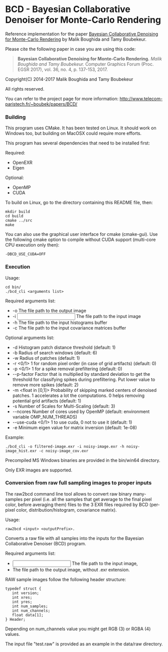 # BCD - Bayesian Collaborative Denoiser for Monte-Carlo Rendering #

Reference implementation for the paper [Bayesian Collaborative Denoising 
for Monte-Carlo Rendering](https://www.telecom-paristech.fr/~boubek/papers/BCD) by Malik Boughida and Tamy Boubekeur.

Please cite the following paper in case you are using this code:
>**Bayesian Collaborative Denoising for Monte-Carlo Rendering.** *Malik Boughida and Tamy Boubekeur.* Computer Graphics Forum (Proc. EGSR 2017), vol. 36, no. 4, p. 137-153, 2017.

Copyright(C) 2014-2017
Malik Boughida and Tamy Boubekeur
                                                                           
All rights reserved. 

You can refer to the project page for more information: http://www.telecom-paristech.fr/~boubek/papers/BCD/

### Building ###

This program uses CMake. It has been tested on Linux. It should work on Windows too, but building on MacOSX could require more efforts.

This program has several dependencies that need to be installed first:

Required:

* OpenEXR
* Eigen

Optional:

* OpenMP
* CUDA

To build on Linux, go to the directory containing this README file, then:

```
mkdir build
cd build
cmake ../src
make
```

You can also use the graphical user interface for cmake (cmake-gui). 
Use the following cmake option to compile without CUDA support (multi-core CPU execution only then): 
```
-DBCD_USE_CUDA=OFF
```

### Execution ###

Usage:

```
cd bin/
./bcd_cli <arguments list>
```

Required arguments list:

* -o <output>          The file path to the output image
* -i <input>           The file path to the input image
* -h <hist>            The file path to the input histograms buffer
* -c <cov>             The file path to the input covariance matrices buffer

Optional arguments list:

* -d <float>           Histogram patch distance threshold (default: 1)
* -b <int>             Radius of search windows (default: 6)
* -w <int>             Radius of patches (default: 1)
* -r <0/1>             1 for random pixel order (in case of grid artifacts) (default: 0)
* -p <0/1>             1 for a spike removal prefiltering (default: 0)
* --p-factor <float>   Factor that is multiplied by standard deviation to get the threshold for classifying spikes during prefiltering. Put lower value to remove more spikes (default: 2)
* -m <float in [0,1]>  Probability of skipping marked centers of denoised patches. 1 accelerates a lot the computations. 0 helps removing potential grid artifacts (default: 1)
* -s <int>             Number of Scales for Multi-Scaling (default: 3)
* --ncores <nbOfCores> Number of cores used by OpenMP (default: environment variable OMP_NUM_THREADS)
* --use-cuda <0/1>     1 to use cuda, 0 not to use it (default: 1)
* -e <float>           Minimum eigen value for matrix inversion (default: 1e-08)

Example: 
```
./bcd_cli -o filtered-image.exr -i noisy-image.exr -h noisy-image_hist.exr -c noisy-image_cov.exr
```

Precompiled MS Windows binaries are provided in the bin/win64 directory.

Only EXR images are supported.

### Conversion from raw full sampling images to proper inputs ###

The raw2bcd command line tool allows to convert raw binary many-samples per pixel (i.e. all the samples that get average to the final pixel color, before averaging them) files to the 3 EXR files required by BCD (per-pixel color, distribution/histogram, covariance matrix).

Usage: 
```
raw2bcd <input> <outputPrefix>.
```

Converts a raw file with all samples into the inputs for the Bayesian Collaborative Denoiser (BCD) program.

Required arguments list:
* <input>           The file path to the input image,
* <outputPrefix>    The file path to the output image, without .exr extension.

RAW sample images follow the following header structure:
<pre><code>typedef struct {
   int version;
   int xres;
   int yres;
   int num_samples;
   int num_channels;
   float data[1];
} Header;
</code></pre>

Depending on num_channels value you might get RGB (3) or RGBA (4) values.

The input file "test.raw" is provided as an example in the data/raw directory.